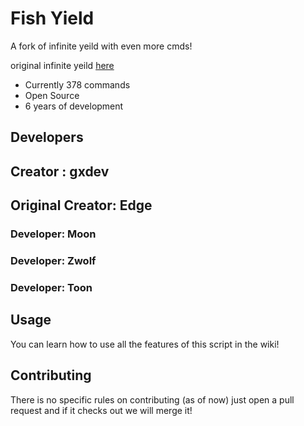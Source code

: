 # Fish Yield 

A fork of infinite yeild with even more cmds!

original infinite yeild [here](https://github.com/EdgeIY/infiniteyield/wiki)

 - Currently 378 commands
 - Open Source
 - 6 years of development

## Developers
## Creator : gxdev
## Original Creator: Edge

### Developer: Moon
### Developer: Zwolf
### Developer: Toon


## Usage
You can learn how to use all the features of this script in the wiki!

## Contributing
There is no specific rules on contributing (as of now) just open a pull request and if it checks out we will merge it!
